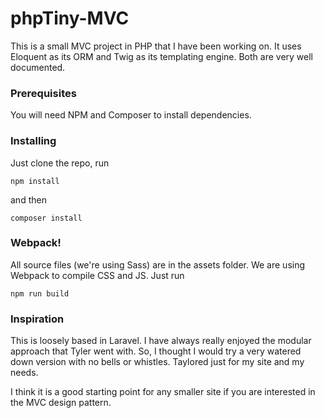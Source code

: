 # phpTiny-MVC

This is a small MVC project in PHP that I have been working on.
It uses Eloquent as its ORM and Twig as its templating engine. Both are very well documented.

### Prerequisites

You will need NPM and Composer to install dependencies.

### Installing

Just clone the repo, run 

```
npm install
```

and then

```
composer install
```

### Webpack!

All source files (we're using Sass) are in the assets folder. We are using Webpack to compile CSS and JS. Just run

```
npm run build
```

### Inspiration

This is loosely based in Laravel. I have always really enjoyed the modular approach that Tyler went with. So, I thought I would try a very watered down version with no bells or whistles. Taylored just for my site and my needs.

I think it is a good starting point for any smaller site if you are interested in the MVC design pattern.


